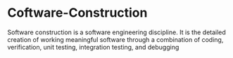 # Coftware-Construction
Software construction is a software engineering discipline. It is the detailed creation of working meaningful software through a combination of coding, verification, unit testing, integration testing, and debugging
